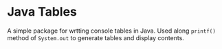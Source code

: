 # Java Tables

A simple package for wrtting console tables in Java. Used along `printf()` method of `System.out` to generate tables and display contents.

